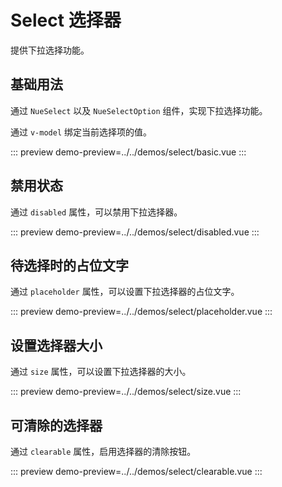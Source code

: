 # Select 选择器

提供下拉选择功能。

## 基础用法

通过 `NueSelect` 以及 `NueSelectOption` 组件，实现下拉选择功能。

通过 `v-model` 绑定当前选择项的值。

::: preview
demo-preview=../../demos/select/basic.vue
:::

## 禁用状态

通过 `disabled` 属性，可以禁用下拉选择器。

::: preview
demo-preview=../../demos/select/disabled.vue
:::

## 待选择时的占位文字

通过 `placeholder` 属性，可以设置下拉选择器的占位文字。

::: preview
demo-preview=../../demos/select/placeholder.vue
:::

## 设置选择器大小

通过 `size` 属性，可以设置下拉选择器的大小。

::: preview
demo-preview=../../demos/select/size.vue
:::

## 可清除的选择器

通过 `clearable` 属性，启用选择器的清除按钮。

::: preview
demo-preview=../../demos/select/clearable.vue
:::
